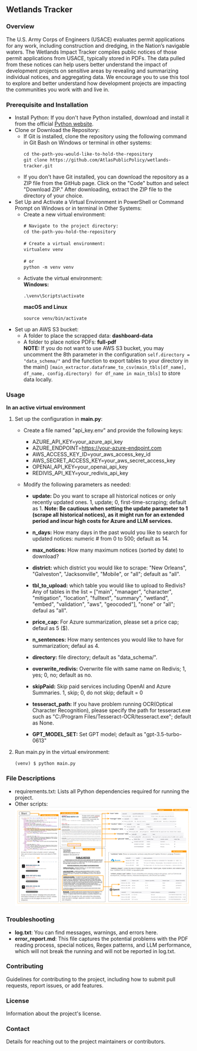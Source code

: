 ## Wetlands Tracker
### Overview
The U.S. Army Corps of Engineers (USACE) evaluates permit applications for any work, including construction and dredging, in the Nation’s navigable waters. The Wetlands Impact Tracker compiles public notices of those permit applications from USACE, typically stored in PDFs. The data pulled from these notices can help users better understand the impact of development projects on sensitive areas by revealing and summarizing individual notices, and aggregating data. We encourage you to use this tool to explore and better understand how development projects are impacting the communities you work with and live in.

### Prerequisite and Installation
* Install Python: If you don't have Python installed, download and install it from the official [Python website](https://www.python.org/downloads/).
* Clone or Download the Repository:
   * If Git is installed, clone the repository using the following command in Git Bash on Windows or terminal in other systems:
      ```
      cd the-path-you-would-like-to-hold-the-repository
      git clone https://github.com/AtlasPublicPolicy/wetlands-tracker.git
      ```
   * If you don't have Git installed, you can download the repository as a ZIP file from the GitHub page. Click on the "Code" button and select "Download ZIP." After downloading, extract the ZIP file to the directory of your choice.
* Set Up and Activate a Virtual Environment in PowerShell or Command Prompt on Windows or in terminal in Other Systems:
   * Create a new virtual environment:
      ```
      # Navigate to the project directory:
      cd the-path-you-hold-the-repository

      # Create a virtual environment:
      virtualenv venv

      # or
      python -m venv venv
      ```
   * Activate the virtual environment:<br>
     __Windows:__
     ```
     .\venv\Scripts\activate
     ```
     __macOS and Linux__
     ```
     source venv/bin/activate
     ```
* Set up an AWS S3 bucket:
   * A folder to place the scrapped data: __dashboard-data__
   * A folder to place notice PDFs: __full-pdf__ <br>
   __NOTE:__ If you do not want to use AWS S3 bucket, you may uncomment the 8th parameter in the configuration `self.directory = "data_schema/"` and the function to export tables to your directory in the main() `[main_extractor.dataframe_to_csv(main_tbls[df_name], df_name, config.directory) for df_name in main_tbls]` to store data locally.

### Usage
__In an active virtual environment__
1. Set up the configuration in __main.py__:
   * Create a file named "api_key.env" and provide the following keys:
     * AZURE_API_KEY=your_azure_api_key
     * AZURE_ENDPOINT=https://your-azure-endpoint.com
     * AWS_ACCESS_KEY_ID=your_aws_access_key_id
     * AWS_SECRET_ACCESS_KEY=your_aws_secret_access_key
     * OPENAI_API_KEY=your_openai_api_key
     * REDIVIS_API_KEY=your_redivis_api_key

   * Modify the following parameters as needed:
     * __update:__ Do you want to scrape all historical notices or only recently updated ones. 1, update; 0, first-time-scraping; default as 1. __Note: Be cautious when setting the update parameter to 1 (scrape all historical notices), as it might run for an extended period and incur high costs for Azure and LLM services.__
        
     * __n_days:__ How many days in the past would you like to search for updated notices: numeric # from 0 to 500; default as 14.
     
     * __max_notices:__ How many maximum notices (sorted by date) to download?
        
     * __district:__ which district you would like to scrape: "New Orleans", "Galveston", "Jacksonville", "Mobile", or "all"; default as "all".

     * __tbl_to_upload:__ which table you would like to upload to Redivis? Any of tables in the list = ["main", "manager", "character", "mitigation", "location", "fulltext", "summary", "wetland", "embed", "validation", "aws", "geocoded"], "none" or "all"; defaul as "all".
        
     * __price_cap:__ For Azure summarization, please set a price cap; defaul as 5 ($).
        
     * __n_sentences:__ How many sentences you would like to have for summarization; defaul as 4.
        
     * __directory:__ file directory; default as "data_schema/".

     * __overwrite_redivis:__ Overwrite file with same name on Redivis; 1, yes; 0, no; default as no.

     * __skipPaid:__ Skip paid services including OpenAI and Azure Summaries. 1, skip; 0, do not skip; default = 0

     * __tesseract_path:__ If you have problem running OCR(Optical Character Recognition), please specify the path for tesseract.exe such as "C:/Program Files/Tesseract-OCR/tesseract.exe"; default as None.
        
     * __GPT_MODEL_SET:__ Set GPT model; default as "gpt-3.5-turbo-0613"

2. Run main.py in the virtual environment:
   ```
   (venv) $ python main.py
   ```

### File Descriptions
* requirements.txt: Lists all Python dependencies required for running the project.
* Other scripts:
![workflow](workflow.png)

### Troubleshooting
* __log.txt__: You can find messages, warnings, and errors here.
* __error_report.md__: This file captures the potential problems with the PDF reading process, special notices, Regex patterns, and LLM performance, which will not break the running and will not be reported in log.txt.

### Contributing
Guidelines for contributing to the project, including how to submit pull requests, report issues, or add features.

### License
Information about the project's license.

### Contact
Details for reaching out to the project maintainers or contributors.
